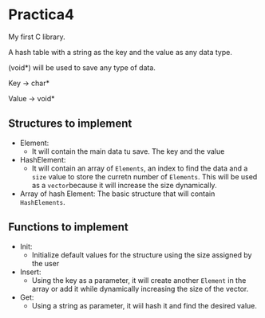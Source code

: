 # Practica4

My first C library.

A hash table with a string as the key and the value as any data type.

(void*) will be used to save any type of data.

Key -> char*

Value -> void*

## Structures to implement

* Element:
  * It will contain the main data tu save. The key and the value
* HashElement:
  * It will contain an array of `Elements`, an index to find the data and a `size` value to store the curretn number of `Elements`. This will be used as a `vector`because it will increase the size dynamically.
* Array of hash Element: The basic structure that will contain `HashElements`.

## Functions to implement

* Init:
  * Initialize default values for the structure using the size assigned by the user
* Insert:
  * Using the key as a parameter, it will create another `Element` in the array or add it while dynamically increasing the size of the vector.
* Get:
  * Using a string as parameter, it wiil hash it and find the desired value. 
